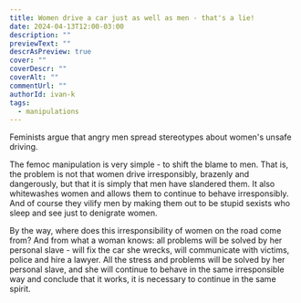 ```yaml
---
title: Women drive a car just as well as men - that's a lie!
date: 2024-04-13T12:00-03:00
description: ""
previewText: ""
descrAsPreview: true
cover: ""
coverDescr: ""
coverAlt: ""
commentUrl: ""
authorId: ivan-k
tags:
  - manipulations
---
```

Feminists argue that angry men spread stereotypes about women's unsafe driving.

The femoc manipulation is very simple - to shift the blame to men. That is, the problem is not that women drive irresponsibly, brazenly and dangerously, but that it is simply that men have slandered them. It also whitewashes women and allows them to continue to behave irresponsibly. And of course they vilify men by making them out to be stupid sexists who sleep and see just to denigrate women.

By the way, where does this irresponsibility of women on the road come from? And from what a woman knows: all problems will be solved by her personal slave - will fix the car she wrecks, will communicate with victims, police and hire a lawyer. All the stress and problems will be solved by her personal slave, and she will continue to behave in the same irresponsible way and conclude that it works, it is necessary to continue in the same spirit.
